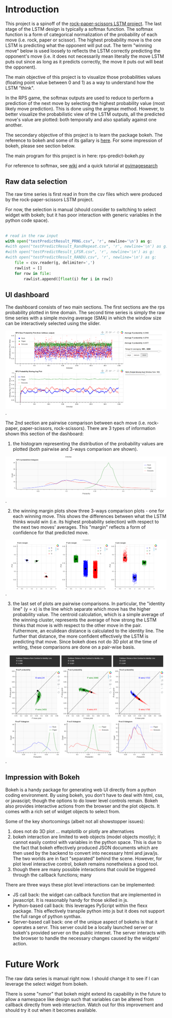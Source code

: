 # Introduction

This project is a spinoff of the [rock-paper-scissors LSTM project](https://github.com/dennylslee/rock-paper-scissors-LSTM).  The last stage of the LSTM design is typically a softmax function.  The softmax function is a form of categorical normalization of the probability of each move (i.e. rock, paper or scissor). The highest probability move is the one LSTM is predicting what the opponent will put out.  The term "winning move" below is used loosely to reflects the LSTM correctly predicting the opponent's move (i.e. it does not necessarily mean literally the move LSTM puts out since as long as it predicts correctly, the move it puts out will beat the opponent).

The main objective of this project is to visualize those probabilities values (floating point value between 0 and 1) as a way to understand how the LSTM "think". 

In the RPS game, the softmax outputs are used to reduce to perform a prediction of the next move by selecting the highest probability value (most likely move prediction).  This is done using the argmax method.  However, to better visualize the probabilistic view of the LSTM outputs, all the predicted move's value are plotted:  both temporally and also spatially against one another. 

The secondary objective of this project is to learn the package bokeh.  The reference to bokeh and some of its gallary is [here](https://bokeh.pydata.org/en/latest/).  For some impression of bokeh, please see section below.

The main program for this project is in here:
rps-predict-bokeh.py

For reference to softmax, see [wiki](https://en.wikipedia.org/wiki/Softmax_function) and a quick tutorial at [pyimagesearch](https://www.pyimagesearch.com/2016/09/12/softmax-classifiers-explained/)

## Raw data selection

The raw time series is first read in from the csv files which were produced by the rock-paper-scissors LSTM project. 

For now, the selection is manual (should consider to switching to select widget with bokeh; but it has poor interaction with generic variables in the python code space).

```python

# read in the raw input
with open("testPredictResult_PRNG.csv", 'r', newline='\n') as g:
#with open("testPredictResult_RandRepeat.csv", 'r', newline='\n') as g:
#with open("testPredictResult_LFSR.csv", 'r', newline='\n') as g:
#with open("testPredictResult_RANDU.csv", 'r', newline='\n') as g:
	file = csv.reader(g, delimiter=',')
	rawlist = []
	for row in file:
		rawlist.append([float(i) for i in row])

```

## UI dashboard 

The dashboard consists of two main sections. The first sections are the rps probability plotted in time domain.  The second time series is simply the raw time series with a simple moving average (SMA) in which the window size can be interactively selected using the slider.

![image stack layer](https://github.com/dennylslee/rps-softmax-lstm-visualization-bokeh/blob/master/prob-time-series.png).


The 2nd section are pairwise comparison between each move (i.e. rock-paper, paper-scissors, rock-scissors).  There are 3 types of information shown this section of the dashboard:

1) the histogram representing the distribution of the probability values are plotted (both pairwise and 3-ways comparison are shown).

![image stack layer](https://github.com/dennylslee/rps-softmax-lstm-visualization-bokeh/blob/master/3ways-histogram.png). 

2) the winning margin plots show three 3-ways comparison plots - one for each winning move. This shows the differences between what the LSTM thinks would win (i.e. its highest probability selection) with respect to the next two moves' averages.  This "margin" reflects a form of confidence for that predicted move. 

![image stack layer](https://github.com/dennylslee/rps-softmax-lstm-visualization-bokeh/blob/master/pairwise-win-margin.png). 

3) the last set of plots are pairwise comparisons. In particular, the "identity line" (y = x) is the line which separate which move has the higher probability value.  The centroid calculation, which is a simple average of the winning cluster, represents the average of how strong the LSTM thinks that move is with respect to the other move in the pair. Futhermore, an eculidean distance is calculated to the identity line.  The further that distance, the more confident effectively the LSTM is predicting that move.  Since bokeh does not do 3D plot at the time of writing, these comparisons are done on a pair-wise basis.

![image stack layer](https://github.com/dennylslee/rps-softmax-lstm-visualization-bokeh/blob/master/pairwise-comparison.png). 

## Impression with Bokeh

Bokeh is a handy package for generating web UI directly from a python coding environment.  By using bokeh, you don't have to deal with html, css, or javascipt; though the options to do lower level controls remain.  Bokeh also provides interactive actions from the browser and the plot objects.  It comes with a rich set of widget objects to select from. 

Some of the key shortcomings (albeit not all showstopper issues):
1) does not do 3D plot ... matplotlib or plotly are alternatives
2) bokeh interaction are limited to web objects (model objects mostly); it cannot easily control with variables in the python space. This is due to the fact that bokeh effectively produced JSON documents which are then used by the backend to convert into necessary html and java/js. The two worlds are in fact "separated" behind the scene.  However, for plot level interactive control, bokeh remains nonetheless a good tool. 
3) though there are many possible interactions that could be triggered through the callback functions; many 

There are three ways these plot level interactions can be implemented:
- JS call back: the widget can callback function that are implemented in javascript.  It is reasonably handy for those skilled in js.
- Python-based call back: this leverages PyScript within the flexx package.  This effectively transpile python into js but it does not support the full range of python synthax. 
- Server-based call back: one of the unique aspect of bokehs is that it operates a servr.  This server could be a locally launched server or bokeh's provided server on the public internet.  The server interacts with the browser to handle the necessary changes caused by the widgets' action. 

# Future Work

The raw data series is manual right now. I should change it to see if I can leverage the select widget from bokeh.  

There is some "rumor" that bokeh might extend its capability in the future to allow a namespace like design such that variables can be altered from callback directly from web interaction.  Watch out for this improvement and should try it out when it becomes available.
